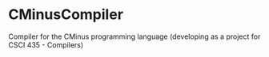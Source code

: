 # CMinusCompiler
Compiler for the CMinus programming language (developing as a project for CSCI 435 - Compilers)
